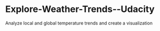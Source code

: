 # Explore-Weather-Trends--Udacity
Analyze local and global temperature trends and create a visualization
